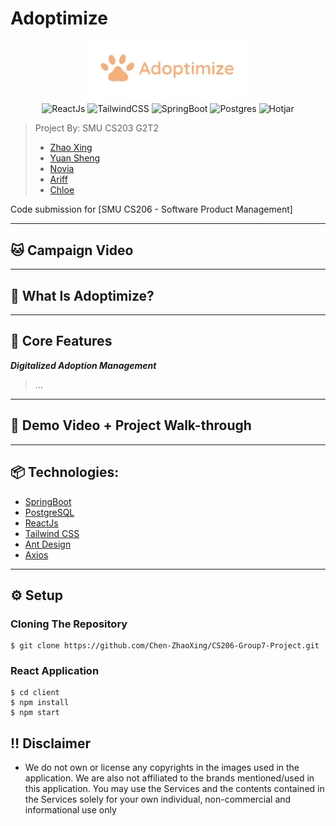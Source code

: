 # Adoptimize

<div align="center">
    <img src="https://raw.githubusercontent.com/Chen-ZhaoXing/Adoptimize/main/adoptimizelogo.png" width="50%"/>
    <div align="center">
        <img src="https://img.shields.io/badge/React-20232A?style=for-the-badge&logo=react&logoColor=61DAFB" alt="ReactJs" />
        <img src="https://img.shields.io/badge/tailwindcss-%2338B2AC.svg?style=for-the-badge&logo=tailwind-css&logoColor=white" alt="TailwindCSS" />
        <img src="https://img.shields.io/badge/Spring_Boot-F2F4F9?style=for-the-badge&logo=spring-boot" alt="SpringBoot" />
        <img src="https://img.shields.io/badge/PostgreSQL-316192?style=for-the-badge&logo=postgresql&logoColor=white" alt="Postgres" />
        <img src="https://img.shields.io/badge/hotjar-FD3A5C?style=for-the-badge&logo=hotjar&logoColor=white" alt="Hotjar" />    
    </div>
</div>


> Project By: SMU CS203 G2T2
> - [Zhao Xing](https://github.com/Newbieshine/)
> - [Yuan Sheng](https://github.com/ChongYuanSheng/)
> - [Novia](http://github.com/noviaantony/)
> - [Ariff](http://github.com/KimmyChanga/)
> - [Chloe](https://github.com/chloekoh2021)

Code submission for [SMU CS206 - Software Product Management]


---
## :cat: Campaign Video




---
## 🎯 What Is Adoptimize?


---
## 🌟 Core Features

***Digitalized Adoption Management***
> ...

---
## 🎥 Demo Video + Project Walk-through

---
## 📦 Technologies:
- [SpringBoot](https://spring.io/projects/spring-boot)
- [PostgreSQL](https://www.postgresql.org/download/)
- [ReactJs](https://reactjs.org/) 
- [Tailwind CSS](https://tailwindcss.com/)
- [Ant Design](https://ant.design/)
- [Axios](https://www.axios.com/)

---
## ⚙️ Setup
### Cloning The Repository
```base
$ git clone https://github.com/Chen-ZhaoXing/CS206-Group7-Project.git
```
### React Application
```base
$ cd client
$ npm install
$ npm start
```

## :bangbang: Disclaimer
- We do not own or license any copyrights in the images used in the application. We are also not affiliated to the brands mentioned/used in this application. You may use the Services and the contents contained in the Services solely for your own individual, non-commercial and informational use only
